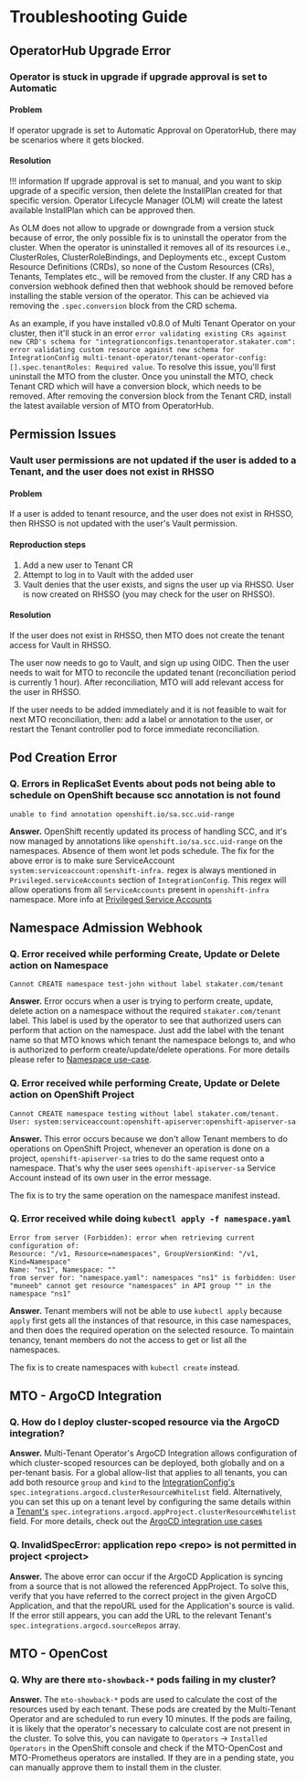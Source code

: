 # Troubleshooting Guide

## OperatorHub Upgrade Error

### Operator is stuck in upgrade if upgrade approval is set to Automatic

#### Problem

If operator upgrade is set to Automatic Approval on OperatorHub, there may be scenarios where it gets blocked.

#### Resolution

!!! information
        If upgrade approval is set to manual, and you want to skip upgrade of a specific version, then delete the InstallPlan created for that specific version. Operator Lifecycle Manager (OLM) will create the latest available InstallPlan which can be approved then.

As OLM does not allow to upgrade or downgrade from a version stuck because of error, the only possible fix is to uninstall the operator from the cluster.
When the operator is uninstalled it removes all of its resources i.e., ClusterRoles, ClusterRoleBindings, and Deployments etc., except Custom Resource Definitions (CRDs), so none of the Custom Resources (CRs), Tenants, Templates etc., will be removed from the cluster.
If any CRD has a conversion webhook defined then that webhook should be removed before installing the stable version of the operator. This can be achieved via removing the `.spec.conversion` block from the CRD schema.

As an example, if you have installed v0.8.0 of Multi Tenant Operator on your cluster, then it'll stuck in an error `error validating existing CRs against new CRD's schema for "integrationconfigs.tenantoperator.stakater.com": error validating custom resource against new schema for IntegrationConfig multi-tenant-operator/tenant-operator-config: [].spec.tenantRoles: Required value`. To resolve this issue, you'll first uninstall the MTO from the cluster. Once you uninstall the MTO, check Tenant CRD which will have a conversion block, which needs to be removed. After removing the conversion block from the Tenant CRD, install the latest available version of MTO from OperatorHub.

## Permission Issues

### Vault user permissions are not updated if the user is added to a Tenant, and the user does not exist in RHSSO

#### Problem

If a user is added to tenant resource, and the user does not exist in RHSSO, then RHSSO is not updated with the user's Vault permission.

#### Reproduction steps

1. Add a new user to Tenant CR
1. Attempt to log in to Vault with the added user
1. Vault denies that the user exists, and signs the user up via RHSSO. User is now created on RHSSO (you may check for the user on RHSSO).

#### Resolution

If the user does not exist in RHSSO, then MTO does not create the tenant access for Vault in RHSSO.

The user now needs to go to Vault, and sign up using OIDC. Then the user needs to wait for MTO to reconcile the updated tenant (reconciliation period is currently 1 hour). After reconciliation, MTO will add relevant access for the user in RHSSO.

If the user needs to be added immediately and it is not feasible to wait for next MTO reconciliation, then: add a label or annotation to the user, or restart the Tenant controller pod to force immediate reconciliation.

## Pod Creation Error

### Q. Errors in ReplicaSet Events about pods not being able to schedule on OpenShift because scc annotation is not found

```terminal
unable to find annotation openshift.io/sa.scc.uid-range
```

**Answer.** OpenShift recently updated its process of handling SCC, and it's now managed by annotations like `openshift.io/sa.scc.uid-range` on the namespaces. Absence  of them wont let pods schedule. The fix for the above error is to make sure ServiceAccount `system:serviceaccount:openshift-infra.` regex is always mentioned in `Privileged.serviceAccounts` section of `IntegrationConfig`. This regex will allow operations from all `ServiceAccounts` present in `openshift-infra` namespace. More info at [Privileged Service Accounts](./crds-api-reference/integration-config.md#privileged-serviceaccounts)

## Namespace Admission Webhook

### Q. Error received while performing Create, Update or Delete action on Namespace

```terminal
Cannot CREATE namespace test-john without label stakater.com/tenant
```

**Answer.** Error occurs when a user is trying to perform create, update, delete action on a namespace without the required `stakater.com/tenant` label. This label is used by the operator to see that authorized users can perform that action on the namespace. Just add the label with the tenant name so that MTO knows which tenant the namespace belongs to, and who is authorized to perform create/update/delete operations. For more details please refer to [Namespace use-case](./tutorials/tenant/creating-namespaces.md).

### Q. Error received while performing Create, Update or Delete action on OpenShift Project

```terminal
Cannot CREATE namespace testing without label stakater.com/tenant. User: system:serviceaccount:openshift-apiserver:openshift-apiserver-sa
```

**Answer.** This error occurs because we don't allow Tenant members to do operations on OpenShift Project, whenever an operation is done on a project, `openshift-apiserver-sa` tries to do the same request onto a namespace. That's why the user sees `openshift-apiserver-sa` Service Account instead of its own user in the error message.

The fix is to try the same operation on the namespace manifest instead.

### Q. Error received while doing `kubectl apply -f namespace.yaml`

```terminal
Error from server (Forbidden): error when retrieving current configuration of:
Resource: "/v1, Resource=namespaces", GroupVersionKind: "/v1, Kind=Namespace"
Name: "ns1", Namespace: ""
from server for: "namespace.yaml": namespaces "ns1" is forbidden: User "muneeb" cannot get resource "namespaces" in API group "" in the namespace "ns1"
```

**Answer.** Tenant members will not be able to use `kubectl apply` because `apply` first gets all the instances of that resource, in this case namespaces, and then does the required operation on the selected resource. To maintain tenancy, tenant members do not the access to get or list all the namespaces.

The fix is to create namespaces with `kubectl create` instead.

## MTO - ArgoCD Integration

### Q. How do I deploy cluster-scoped resource via the ArgoCD integration?

**Answer.** Multi-Tenant Operator's ArgoCD Integration allows configuration of which cluster-scoped resources can be deployed, both globally and on a per-tenant basis. For a global allow-list that applies to all tenants, you can add both resource `group` and  `kind` to the [IntegrationConfig's](./crds-api-reference/integration-config.md#argocd) `spec.integrations.argocd.clusterResourceWhitelist` field. Alternatively, you can set this up on a tenant level by configuring the same details within a [Tenant's](./crds-api-reference/tenant.md) `spec.integrations.argocd.appProject.clusterResourceWhitelist` field. For more details, check out the [ArgoCD integration use cases](./how-to-guides/enabling-multi-tenancy-argocd.md#allow-argocd-to-sync-certain-cluster-wide-resources)

### Q. InvalidSpecError: application repo \<repo\> is not permitted in project \<project\>

**Answer.** The above error can occur if the ArgoCD Application is syncing from a source that is not allowed the referenced AppProject. To solve this, verify that you have referred to the correct project in the given ArgoCD Application, and that the repoURL used for the Application's source is valid. If the error still appears, you can add the URL to the relevant Tenant's `spec.integrations.argocd.sourceRepos` array.

## MTO - OpenCost

### Q. Why are there `mto-showback-*` pods failing in my cluster?

**Answer.** The `mto-showback-*` pods are used to calculate the cost of the resources used by each tenant. These pods are created by the Multi-Tenant Operator and are scheduled to run every 10 minutes. If the pods are failing, it is likely that the operator's necessary to calculate cost are not present in the cluster. To solve this, you can navigate to `Operators` -> `Installed Operators` in the OpenShift console and check if the MTO-OpenCost and MTO-Prometheus operators are installed. If they are in a pending state, you can manually approve them to install them in the cluster.
